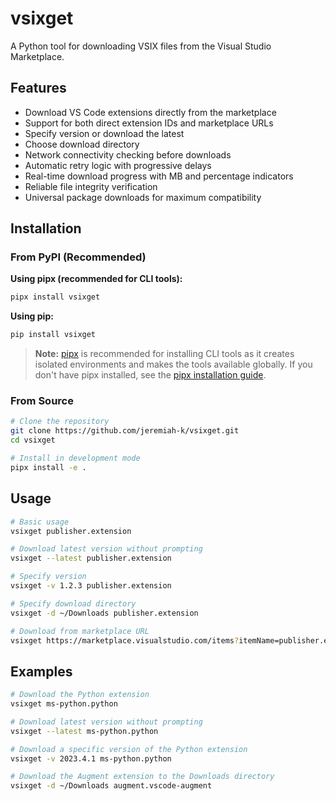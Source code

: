 # vsixget

A Python tool for downloading VSIX files from the Visual Studio Marketplace.

## Features

- Download VS Code extensions directly from the marketplace
- Support for both direct extension IDs and marketplace URLs
- Specify version or download the latest
- Choose download directory
- Network connectivity checking before downloads
- Automatic retry logic with progressive delays
- Real-time download progress with MB and percentage indicators
- Reliable file integrity verification
- Universal package downloads for maximum compatibility

## Installation

### From PyPI (Recommended)

**Using pipx (recommended for CLI tools):**

```bash
pipx install vsixget
```

**Using pip:**

```bash
pip install vsixget
```

> **Note:** [pipx](https://pipx.pypa.io/stable/) is recommended for installing CLI tools as it creates isolated environments and makes the tools available globally. If you don't have pipx installed, see the [pipx installation guide](https://pipx.pypa.io/stable/installation/).

### From Source

```bash
# Clone the repository
git clone https://github.com/jeremiah-k/vsixget.git
cd vsixget

# Install in development mode
pipx install -e .
```

## Usage

```bash
# Basic usage
vsixget publisher.extension

# Download latest version without prompting
vsixget --latest publisher.extension

# Specify version
vsixget -v 1.2.3 publisher.extension

# Specify download directory
vsixget -d ~/Downloads publisher.extension

# Download from marketplace URL
vsixget https://marketplace.visualstudio.com/items?itemName=publisher.extension
```

## Examples

```bash
# Download the Python extension
vsixget ms-python.python

# Download latest version without prompting
vsixget --latest ms-python.python

# Download a specific version of the Python extension
vsixget -v 2023.4.1 ms-python.python

# Download the Augment extension to the Downloads directory
vsixget -d ~/Downloads augment.vscode-augment
```
